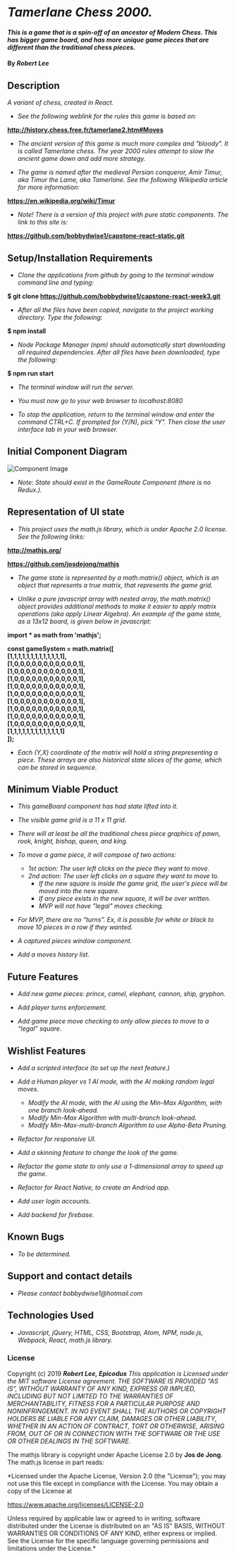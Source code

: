 # _Tamerlane Chess 2000._

#### _This is a game that is a spin-off of an ancestor of Modern Chess.  This has bigger game board, and has more unique game pieces that are different than the traditional chess pieces._

#### By _**Robert Lee**_

## Description

_A variant of chess, created in React._

* _See the following weblink for the rules this game is based on:_

**http://history.chess.free.fr/tamerlane2.htm#Moves**

* _The ancient version of this game is much more complex and "bloody".  It is called Tamerlane chess.  The year 2000 rules attempt to slow the ancient game down and add more strategy._

* _The game is named after the medieval Persian conqueror, Amir Timur, aka Timur the Lame, aka Tamerlane.  See the following Wikipedia article for more information:_

**https://en.wikipedia.org/wiki/Timur**


* _Note!  There is a version of this project with pure static components.  The link to this site is:_

**https://github.com/bobbydwise1/capstone-react-static.git**


## Setup/Installation Requirements

* _Clone the applications from github by going to the terminal window command line and typing:_

**$ git clone https://github.com/bobbydwise1/capstone-react-week3.git**


* _After all the files have been copied, navigate to the project working directory.  Type the following:_

**$ npm install**

* _Node Package Manager (npm) should automatically start downloading all required dependencies.  After all files have been downloaded, type the following:_

**$ npm run start**

* _The terminal window will run the server._

* _You must now go to your web browser to localhost:8080_

* _To stop the application, return to the terminal window and enter the command CTRL+C.  If prompted for (Y/N), pick "Y".  Then close the user interface tab in your web browser._

## Initial Component Diagram

![Component Image](./src/assets/images/DiagramComp.png)

* _Note: State should exist in the GameRoute Component (there is no Redux.)._

## Representation of UI state

* _This project uses the math.js library, which is under Apache 2.0 license.  See the following links:_

**http://mathjs.org/**

**https://github.com/josdejong/mathjs**

* _The game state is represented by a math.matrix() object, which is an object that represents a true matrix, that represents the game grid._

* _Unlike a pure javascript array with nested array, the math.matrix() object provides additional methods to make it easier to apply matrix operations (aka apply Linear Algebra).  An example of the game state, as a 13x12 board, is given below in javascript:_

**import * as math from 'mathjs';**

**const gameSystem = math.matrix([  
[1,1,1,1,1,1,1,1,1,1,1,1,1],  
[1,0,0,0,0,0,0,0,0,0,0,0,1],  
[1,0,0,0,0,0,0,0,0,0,0,0,1],  
[1,0,0,0,0,0,0,0,0,0,0,0,1],  
[1,0,0,0,0,0,0,0,0,0,0,0,1],  
[1,0,0,0,0,0,0,0,0,0,0,0,1],  
[1,0,0,0,0,0,0,0,0,0,0,0,1],  
[1,0,0,0,0,0,0,0,0,0,0,0,1],  
[1,0,0,0,0,0,0,0,0,0,0,0,1],  
[1,0,0,0,0,0,0,0,0,0,0,0,1],  
[1,1,1,1,1,1,1,1,1,1,1,1,1]  
]);**

* _Each (Y,X) coordinate of the matrix will hold a string prepresenting a piece.  These arrays are also historical state slices of the game, which can be stored in sequence._

## Minimum Viable Product

* _This gameBoard component has had state lifted into it._

* _The visible game grid is a 11 x 11 grid._

* _There will at least be all the traditional chess piece graphics of pawn, rook, knight, bishop, queen, and king._

* _To move a game piece, it will compose of two actions:_

  * _1st action:  The user left clicks on the piece they want to move._
  * _2nd action:  The user left clicks on a square they want to move to._
    * _If the new square is inside the game grid, the user's piece will be moved into the new square._
    * _If any piece exists in the new square, it will be over written._
    * _MVP will not have "legal" moves checking._


* _For MVP, there are no “turns”.  Ex, it is possible for white or black to move 10 pieces in a row if they wanted._

* _A captured pieces window component._

* _Add a moves history list._

## Future Features

* _Add new game pieces: prince, camel, elephant, cannon, ship, gryphon._

* _Add player turns enforcement._

* _Add game piece move checking to only allow pieces to move to a “legal” square._

## Wishlist Features

* _Add a scripted interface (to set up the next feature.)_

* _Add a Human player vs 1 AI mode, with the AI making random legal moves._
  * _Modify the AI mode, with the AI using the Min-Max Algorithm, with one branch look-ahead._
  * _Modify Min-Max Algorithm with multi-branch look-ahead._
  * _Modify Min-Max-multi-branch Algorithm to use Alpha-Beta Pruning._

* _Refactor for responsive UI._

* _Add a skinning feature to change the look of the game._

* _Refactor the game state to only use a 1-dimensional array to speed up the game._

* _Refactor for React Native, to create an Andriod app._

* _Add user login accounts._

* _Add backend for firebase._

## Known Bugs

* _To be determined._

## Support and contact details

* _Please contact bobbydwise1@hotmail.com_

## Technologies Used

* _Javascript, jQuery, HTML, CSS, Bootstrap, Atom, NPM, node.js, Webpack, React, math.js library._

### License

Copyright (c) 2019 **_Robert Lee, Epicodus_**
*This application is Licensed under the MIT software License agreement. THE SOFTWARE IS PROVIDED "AS IS", WITHOUT WARRANTY OF ANY KIND, EXPRESS OR IMPLIED, INCLUDING BUT NOT LIMITED TO THE WARRANTIES OF MERCHANTABILITY, FITNESS FOR A PARTICULAR PURPOSE AND NONINFRINGEMENT. IN NO EVENT SHALL THE AUTHORS OR COPYRIGHT HOLDERS BE LIABLE FOR ANY CLAIM, DAMAGES OR OTHER LIABILITY, WHETHER IN AN ACTION OF CONTRACT, TORT OR OTHERWISE, ARISING FROM, OUT OF OR IN CONNECTION WITH THE SOFTWARE OR THE USE OR OTHER DEALINGS IN THE SOFTWARE.*

The mathjs library is copyright under Apache License 2.0 by **Jos de Jong**.  The math.js license in part reads:

*Licensed under the Apache License, Version 2.0 (the "License"); you may not use this file except in compliance with the License. You may obtain a copy of the License at

https://www.apache.org/licenses/LICENSE-2.0

Unless required by applicable law or agreed to in writing, software distributed under the License is distributed on an "AS IS" BASIS, WITHOUT WARRANTIES OR CONDITIONS OF ANY KIND, either express or implied. See the License for the specific language governing permissions and limitations under the License.*
